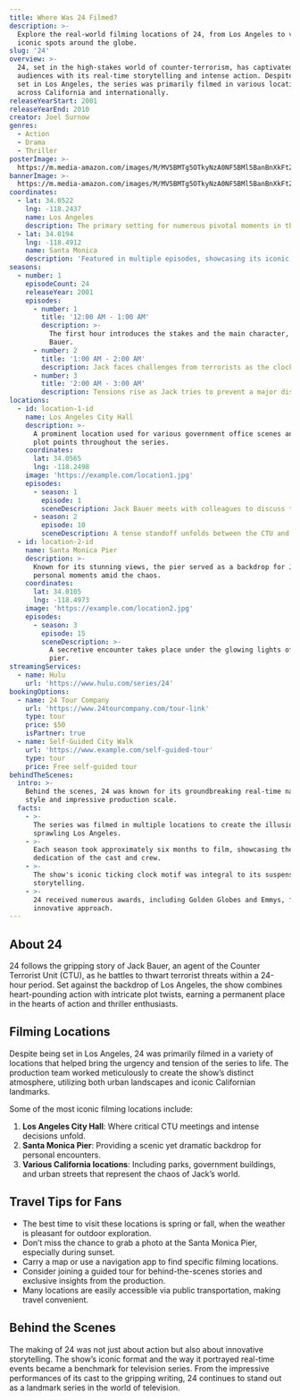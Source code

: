 ```yaml
---
title: Where Was 24 Filmed?
description: >-
  Explore the real-world filming locations of 24, from Los Angeles to various
  iconic spots around the globe.
slug: '24'
overview: >-
  24, set in the high-stakes world of counter-terrorism, has captivated
  audiences with its real-time storytelling and intense action. Despite being
  set in Los Angeles, the series was primarily filmed in various locations
  across California and internationally.
releaseYearStart: 2001
releaseYearEnd: 2010
creator: Joel Surnow
genres:
  - Action
  - Drama
  - Thriller
posterImage: >-
  https://m.media-amazon.com/images/M/MV5BMTg5OTkyNzA0NF5BMl5BanBnXkFtZTcwMDYyMDUwMg@@._V1_SX300.jpg
bannerImage: >-
  https://m.media-amazon.com/images/M/MV5BMTg5OTkyNzA0NF5BMl5BanBnXkFtZTcwMDYyMDUwMg@@._V1_SX300.jpg
coordinates:
  - lat: 34.0522
    lng: -118.2437
    name: Los Angeles
    description: The primary setting for numerous pivotal moments in the series.
  - lat: 34.0194
    lng: -118.4912
    name: Santa Monica
    description: 'Featured in multiple episodes, showcasing its iconic beachfront.'
seasons:
  - number: 1
    episodeCount: 24
    releaseYear: 2001
    episodes:
      - number: 1
        title: '12:00 AM - 1:00 AM'
        description: >-
          The first hour introduces the stakes and the main character, Jack
          Bauer.
      - number: 2
        title: '1:00 AM - 2:00 AM'
        description: Jack faces challenges from terrorists as the clock ticks.
      - number: 3
        title: '2:00 AM - 3:00 AM'
        description: Tensions rise as Jack tries to prevent a major disaster.
locations:
  - id: location-1-id
    name: Los Angeles City Hall
    description: >-
      A prominent location used for various government office scenes and pivotal
      plot points throughout the series.
    coordinates:
      lat: 34.0565
      lng: -118.2498
    image: 'https://example.com/location1.jpg'
    episodes:
      - season: 1
        episode: 1
        sceneDescription: Jack Bauer meets with colleagues to discuss the looming threat.
      - season: 2
        episode: 10
        sceneDescription: A tense standoff unfolds between the CTU and the terrorists.
  - id: location-2-id
    name: Santa Monica Pier
    description: >-
      Known for its stunning views, the pier served as a backdrop for Jack's
      personal moments amid the chaos.
    coordinates:
      lat: 34.0105
      lng: -118.4973
    image: 'https://example.com/location2.jpg'
    episodes:
      - season: 3
        episode: 15
        sceneDescription: >-
          A secretive encounter takes place under the glowing lights of the
          pier.
streamingServices:
  - name: Hulu
    url: 'https://www.hulu.com/series/24'
bookingOptions:
  - name: 24 Tour Company
    url: 'https://www.24tourcompany.com/tour-link'
    type: tour
    price: $50
    isPartner: true
  - name: Self-Guided City Walk
    url: 'https://www.example.com/self-guided-tour'
    type: tour
    price: Free self-guided tour
behindTheScenes:
  intro: >-
    Behind the scenes, 24 was known for its groundbreaking real-time narrative
    style and impressive production scale.
  facts:
    - >-
      The series was filmed in multiple locations to create the illusion of a
      sprawling Los Angeles.
    - >-
      Each season took approximately six months to film, showcasing the
      dedication of the cast and crew.
    - >-
      The show's iconic ticking clock motif was integral to its suspenseful
      storytelling.
    - >-
      24 received numerous awards, including Golden Globes and Emmys, for its
      innovative approach.
---
```


## About 24

24 follows the gripping story of Jack Bauer, an agent of the Counter Terrorist Unit (CTU), as he battles to thwart terrorist threats within a 24-hour period. Set against the backdrop of Los Angeles, the show combines heart-pounding action with intricate plot twists, earning a permanent place in the hearts of action and thriller enthusiasts.

## Filming Locations

Despite being set in Los Angeles, 24 was primarily filmed in a variety of locations that helped bring the urgency and tension of the series to life. The production team worked meticulously to create the show’s distinct atmosphere, utilizing both urban landscapes and iconic Californian landmarks.

Some of the most iconic filming locations include:

1. **Los Angeles City Hall**: Where critical CTU meetings and intense decisions unfold.
2. **Santa Monica Pier**: Providing a scenic yet dramatic backdrop for personal encounters.
3. **Various California locations**: Including parks, government buildings, and urban streets that represent the chaos of Jack’s world.

## Travel Tips for Fans

- The best time to visit these locations is spring or fall, when the weather is pleasant for outdoor exploration.
- Don’t miss the chance to grab a photo at the Santa Monica Pier, especially during sunset.
- Carry a map or use a navigation app to find specific filming locations.
- Consider joining a guided tour for behind-the-scenes stories and exclusive insights from the production.
- Many locations are easily accessible via public transportation, making travel convenient.

## Behind the Scenes

The making of 24 was not just about action but also about innovative storytelling. The show’s iconic format and the way it portrayed real-time events became a benchmark for television series. From the impressive performances of its cast to the gripping writing, 24 continues to stand out as a landmark series in the world of television.
